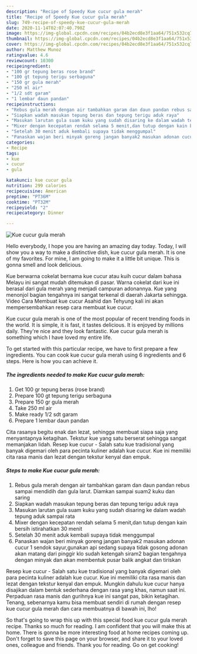 ```yaml
---
description: "Recipe of Speedy Kue cucur gula merah"
title: "Recipe of Speedy Kue cucur gula merah"
slug: 749-recipe-of-speedy-kue-cucur-gula-merah
date: 2020-11-14T02:07:40.790Z
image: https://img-global.cpcdn.com/recipes/04b2ecd8e3f1aa64/751x532cq70/kue-cucur-gula-merah-foto-resep-utama.jpg
thumbnail: https://img-global.cpcdn.com/recipes/04b2ecd8e3f1aa64/751x532cq70/kue-cucur-gula-merah-foto-resep-utama.jpg
cover: https://img-global.cpcdn.com/recipes/04b2ecd8e3f1aa64/751x532cq70/kue-cucur-gula-merah-foto-resep-utama.jpg
author: Matthew Munoz
ratingvalue: 4.6
reviewcount: 10300
recipeingredient:
- "100 gr tepung beras rose brand"
- "100 gt tepung terigu serbaguna"
- "150 gr gula merah"
- "250 ml air"
- "1/2 sdt garam"
- "1 lembar daun pandan"
recipeinstructions:
- "Rebus gula merah dengan air tambahkan garam dan daun pandan rebus sampai mendidih dan gula larut. Diamkan sampai suam2 kuku dan saring"
- "Siapkan wadah masukan tepung beras dan tepung terigu aduk raya"
- "Masukan larutan gula suam kuku yang sudah disaring ke dalam wadah tepung aduk sampai rata"
- "Mixer dengan kecepatan rendah selama 5 menit,dan tutup dengan kain bersih istirahatkan 30 menit"
- "Setelah 30 menit aduk kembali supaya tidak menggumpal"
- "Panaskan wajan beri minyak goreng jangan banyak2 masukan adonan cucur 1 sendok sayur,gunakan api sedang supaya tidak gosong adonan akan matang dari pinggir klo sudah ketengah siram2 bagian tengahnya dengan minyak dan akan membentuk pusar balik angkat dan tiriskan"
categories:
- Recipe
tags:
- kue
- cucur
- gula

katakunci: kue cucur gula 
nutrition: 299 calories
recipecuisine: American
preptime: "PT36M"
cooktime: "PT32M"
recipeyield: "2"
recipecategory: Dinner

---
```



![Kue cucur gula merah](https://img-global.cpcdn.com/recipes/04b2ecd8e3f1aa64/751x532cq70/kue-cucur-gula-merah-foto-resep-utama.jpg)

Hello everybody, I hope you are having an amazing day today. Today, I will show you a way to make a distinctive dish, kue cucur gula merah. It is one of my favorites. For mine, I am going to make it a little bit unique. This is gonna smell and look delicious.

Kue berwarna cokelat bernama kue cucur atau kuih cucur dalam bahasa Melayu ini sangat mudah ditemukan di pasar. Warna cokelat dari kue ini berasal dari gula merah yang menjadi campuran adonannya. Kue yang menonjol bagian tengahnya ini sangat terkenal di daerah Jakarta sehingga. Video Cara Membuat kue cucur Asahid dan Tehyung kali ini akan mempersembahkan resep cara membuat kue cucur.

Kue cucur gula merah is one of the most popular of recent trending foods in the world. It is simple, it is fast, it tastes delicious. It is enjoyed by millions daily. They're nice and they look fantastic. Kue cucur gula merah is something which I have loved my entire life.


To get started with this particular recipe, we have to first prepare a few ingredients. You can cook kue cucur gula merah using 6 ingredients and 6 steps. Here is how you can achieve it.

<!--inarticleads1-->

##### The ingredients needed to make Kue cucur gula merah:

1. Get 100 gr tepung beras (rose brand)
1. Prepare 100 gt tepung terigu serbaguna
1. Prepare 150 gr gula merah
1. Take 250 ml air
1. Make ready 1/2 sdt garam
1. Prepare 1 lembar daun pandan


Cita rasanya begitu enak dan lezat, sehingga membuat siapa saja yang menyantapnya ketagihan. Tekstur kue yang satu berserat sehingga sangat memanjakan lidah. Resep kue cucur - Salah satu kue tradisional yang banyak digemari oleh para pecinta kuliner adalah kue cucur. Kue ini memiliki cita rasa manis dan lezat dengan tekstur kenyal dan empuk. 

<!--inarticleads2-->

##### Steps to make Kue cucur gula merah:

1. Rebus gula merah dengan air tambahkan garam dan daun pandan rebus sampai mendidih dan gula larut. Diamkan sampai suam2 kuku dan saring
1. Siapkan wadah masukan tepung beras dan tepung terigu aduk raya
1. Masukan larutan gula suam kuku yang sudah disaring ke dalam wadah tepung aduk sampai rata
1. Mixer dengan kecepatan rendah selama 5 menit,dan tutup dengan kain bersih istirahatkan 30 menit
1. Setelah 30 menit aduk kembali supaya tidak menggumpal
1. Panaskan wajan beri minyak goreng jangan banyak2 masukan adonan cucur 1 sendok sayur,gunakan api sedang supaya tidak gosong adonan akan matang dari pinggir klo sudah ketengah siram2 bagian tengahnya dengan minyak dan akan membentuk pusar balik angkat dan tiriskan


Resep kue cucur - Salah satu kue tradisional yang banyak digemari oleh para pecinta kuliner adalah kue cucur. Kue ini memiliki cita rasa manis dan lezat dengan tekstur kenyal dan empuk. Mungkin dahulu kue cucur hanya disajikan dalam bentuk sederhana dengan rasa yang khas, namun saat ini. Perpaduan rasa manis dan gurihnya kue ini sangat pas, bikin ketagihan. Tenang, sebenarnya kamu bisa membuat sendiri di rumah dengan resep kue cucur gula merah dan cara membuatnya di bawah ini, lho! 

So that's going to wrap this up with this special food kue cucur gula merah recipe. Thanks so much for reading. I am confident that you will make this at home. There is gonna be more interesting food at home recipes coming up. Don't forget to save this page on your browser, and share it to your loved ones, colleague and friends. Thank you for reading. Go on get cooking!
